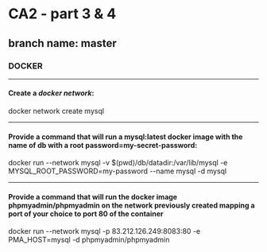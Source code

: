 # CA2 - part 3 & 4
## branch name: master
### DOCKER
***
#### Create a *docker network*:
docker network create mysql
___
#### Provide a command that will run a mysql:latest docker image with the name of db with a root password=my-secret-password:
docker run --network mysql -v $(pwd)/db/datadir:/var/lib/mysql -e MYSQL_ROOT_PASSWORD=my-password --name mysql -d mysql
___
#### Provide a command that will run the docker image phpmyadmin/phpmyadmin on the network previously created mapping a port of your choice to port 80 of the container
docker run --network mysql -p 83.212.126.249:8083:80 -e PMA_HOST=mysql -d phpmyadmin/phpmyadmin